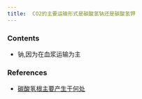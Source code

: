 ```yaml
---
title:  CO2的主要运输形式是碳酸氢钠还是碳酸氢钾
--- 
```


### Contents
- 钠,因为在血浆运输为主

### References
- [碳酸氢根主要产生于何处](/碳酸氢根主要产生于何处)
